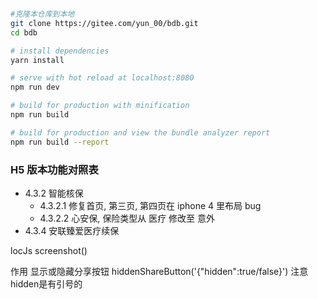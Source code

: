 
``` bash

#克隆本仓库到本地
git clone https://gitee.com/yun_00/bdb.git
cd bdb

# install dependencies
yarn install 

# serve with hot reload at localhost:8080
npm run dev

# build for production with minification
npm run build

# build for production and view the bundle analyzer report
npm run build --report

```
### H5 版本功能对照表
+ 4.3.2 智能核保
  + 4.3.2.1 修复首页, 第三页, 第四页在 iphone 4 里布局 bug
  + 4.3.2.2 心安保, 保险类型从 医疗 修改至 意外
+ 4.3.4 安联臻爱医疗续保

locJs
  screenshot()

作用  显示或隐藏分享按钮
  hiddenShareButton('{"hidden":true/false}') 注意hidden是有引号的
  

